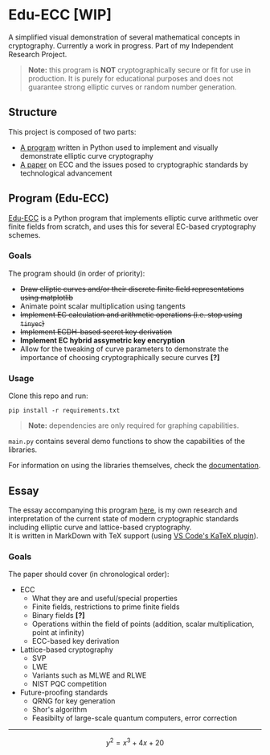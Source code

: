 # Edu-ECC [WIP]

A simplified visual demonstration of several mathematical concepts in cryptography. Currently a work in progress. Part of my Independent Research Project.

> **Note:** this program is **NOT** cryptographically secure or fit for use in production. It is purely for educational purposes and does not guarantee strong elliptic curves or random number generation.


## Structure

This project is composed of two parts:
- [A program](#program-edu-ecc) written in Python used to implement and visually demonstrate elliptic curve cryptography
- [A paper](#paper) on ECC and the issues posed to cryptographic standards by technological advancement


## Program (Edu-ECC)

[Edu-ECC](src/main.py) is a Python program that implements elliptic curve arithmetic over finite fields from scratch, and uses this for several EC-based cryptography schemes.

### Goals
The program should (in order of priority):
- ~~Draw elliptic curves and/or their discrete finite field representations using matplotlib~~
- Animate point scalar multiplication using tangents
- ~~Implement EC calculation and arithmetic operations (i.e. stop using `tinyec`)~~
- ~~Implement ECDH-based secret key derivation~~
- **Implement EC hybrid assymetric key encryption** 
- Allow for the tweaking of curve parameters to demonstrate the importance of choosing cryptographically secure curves **[?]**

### Usage
Clone this repo and run:
```
pip install -r requirements.txt
```  
> **Note:** dependencies are only required for graphing capabilities.

`main.py` contains several demo functions to show the capabilities of the libraries.

For information on using the libraries themselves, check the [documentation](docs/README.md).
<!-- TODO: make it into an actual pypi library? -->


## Essay

The essay accompanying this program [here](./utils/paper.md), is my own research and interpretation of the current state of modern cryptographic standards including elliptic curve and lattice-based cryptography.  
It is written in MarkDown with TeX support (using [VS Code's KaTeX plugin](https://github.com/microsoft/vscode-markdown-it-katex)). <!-- REMEMBER to export to PDF or something w pandoc -->

### Goals
The paper should cover (in chronological <!-- chronological?? --> order):
- ECC
    - What they are and useful/special properties
    - Finite fields, restrictions to prime finite fields
    - Binary fields **[?]**
    - Operations within the field of points (addition, scalar multiplication, point at infinity)
    - ECC-based key derivation
- Lattice-based cryptography
    - SVP
    - LWE
    - Variants such as MLWE and RLWE
    - NIST PQC competition
- Future-proofing standards
    - QRNG for key generation
    - Shor's algorithm
    - Feasibilty of large-scale quantum computers, error correction

---

$$  y^2 = x^3 + 4x + 20  $$